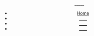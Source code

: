 <!DOCTYPE html>
<head>
  <meta charset="utf-8">
  <meta name="viewport" content="width=device-width, initial-scale=1.0">
  <title>Testing</title>
  <link rel="stylesheet" href="style.css">
  <script src="script.js"></script>
</head>

<body>
<header>
  
  <div id="logo"><img src="/logo.png" alt="">_____</div>

<nav>
<ul>
  <li><a href="/">Home</a></li>
  <li><a href="https://html-css-js.com/">____</a></li>

  <li><a href="https://html-css-js.com/css/code/">____</a></li>

  <li><a href="https://htmlcheatsheet.com/js/">____</a></li>

  </ul>
  </nav>
  </header>
  <section>
